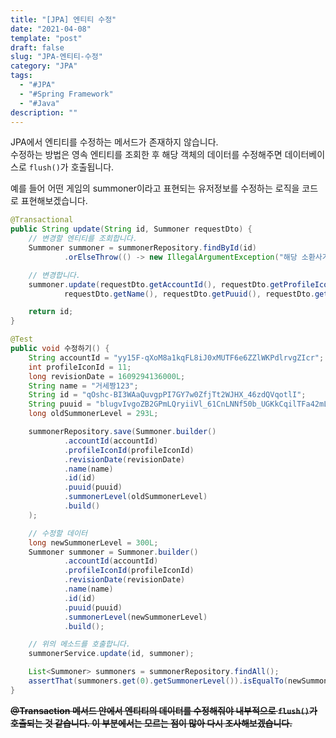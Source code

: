 ```yaml
---
title: "[JPA] 엔티티 수정"
date: "2021-04-08"
template: "post"
draft: false
slug: "JPA-엔티티-수정"
category: "JPA"
tags:
  - "#JPA"
  - "#Spring Framework"
  - "#Java"
description: ""
---
```


JPA에서 엔티티를 수정하는 메서드가 존재하지 않습니다.  
수정하는 방법은 영속 엔티티를 조회한 후 해당 객체의 데이터를 수정해주면 데이터베이스로 `flush()`가 호출됩니다.  

예를 들어 어떤 게임의 summoner이라고 표현되는 유저정보를 수정하는 로직을 코드로 표현해보겠습니다.  

```Java
@Transactional
public String update(String id, Summoner requestDto) {
    // 변경할 엔티티를 조회합니다.
    Summoner summoner = summonerRepository.findById(id)
            .orElseThrow(() -> new IllegalArgumentException("해당 소환사가 없습니다. id=" + id));

    // 변경합니다.
    summoner.update(requestDto.getAccountId(), requestDto.getProfileIconId(), requestDto.getRevisionDate(),
            requestDto.getName(), requestDto.getPuuid(), requestDto.getSummonerLevel());

    return id;
}
```

```Java
@Test
public void 수정하기() {
    String accountId = "yy15F-qXoM8a1kqFL8iJ0xMUTF6e6ZZlWKPdlrvgZIcr";
    int profileIconId = 11;
    long revisionDate = 1609294136000L;
    String name = "거세짱123";
    String id = "qOshc-BI3WAaQuvgpPI7GY7w0ZfjTt2WJHX_46zdQVqotlI";
    String puuid = "blugvIvgoZB2GPmLQryiiVl_61CnLNNf50b_UGKkCqilTFa42mL_ZEfSEUJTICP_X-n6xuMjMg65YQ";
    long oldSummonerLevel = 293L;

    summonerRepository.save(Summoner.builder()
            .accountId(accountId)
            .profileIconId(profileIconId)
            .revisionDate(revisionDate)
            .name(name)
            .id(id)
            .puuid(puuid)
            .summonerLevel(oldSummonerLevel)
            .build()
    );

    // 수정할 데이터
    long newSummonerLevel = 300L;
    Summoner summoner = Summoner.builder()
            .accountId(accountId)
            .profileIconId(profileIconId)
            .revisionDate(revisionDate)
            .name(name)
            .id(id)
            .puuid(puuid)
            .summonerLevel(newSummonerLevel)
            .build();

    // 위의 메소드를 호출합니다.
    summonerService.update(id, summoner);

    List<Summoner> summoners = summonerRepository.findAll();
    assertThat(summoners.get(0).getSummonerLevel()).isEqualTo(newSummonerLevel);
}
```

<del>**@Transaction 메서드 안에서 엔티티의 데이터를 수정해줘야 내부적으로 `flush()`가 호출되는 것 같습니다. 이 부분에서는 모르는 점이 많아 다시 조사해보겠습니다.**</del>
